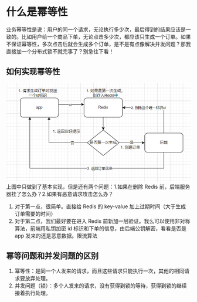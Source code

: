 # 什么是幂等性

业务幂等性是说：用户的同一个请求，无论执行多少次，最后得到的结果应该是一致的。比如用户给一个商品下单，无论点击多少次，都应该只生成一个订单。如果不保证幂等性，多次点击后就会生成多个订单，是不是有点像解决并发问题？那我直接加一个分布式锁不就完事了？别急往下看！

## 如何实现幂等性

![幂等](./image/幂等性.png)
上图中只做到了基本实现，但是还有两个问题：1.如果在删除 Redis 前，后端服务器挂了怎么办？2.如果有恶意请求攻击怎么办？

1. 对于第一点，很简单。直接给 Redis 的 key-value 加上过期时间（大于生成订单需要的时间）
2. 对于第二点，我们最好要在进入 Redis 前新加一层验证。我么可以使用非对称算法，前端用私钥加密 id 标识和下单的信息，由后端公钥解密，看看是否是 app 发来的还是恶意数据。限流算法

## 幂等问题和并发问题的区别

1. 幂等性：是同一个人发来的请求，而且这些请求只能执行一次，其他的相同请求要放弃处理。
2. 并发问题（锁）：多个人发来的请求，没有获得到锁的等待，获得到锁的继续接着执行处理。

